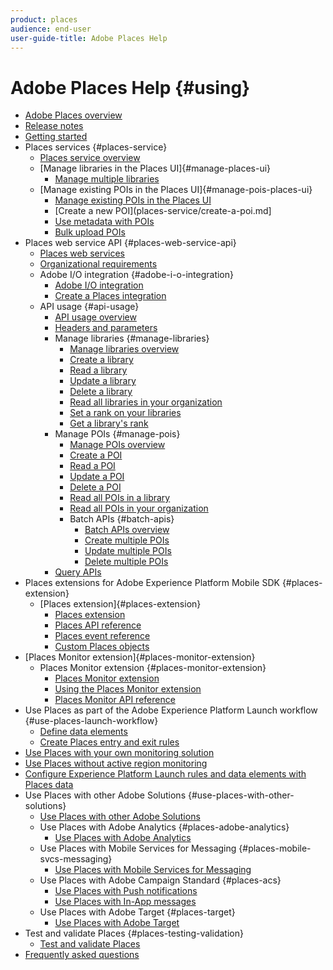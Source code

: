 ```yaml
---
product: places
audience: end-user
user-guide-title: Adobe Places Help
---
```


# Adobe Places Help {#using}

+ [Adobe Places overview](home.md)
+ [Release notes](release-notes.md)
+ [Getting started](getting-started.md)
+ Places services {#places-service}
  + [Places service overview](places-service/places-services-overview.md)
  + [Manage libraries in the Places UI]{#manage-places-ui}
    + [Manage multiple libraries](places-service/manage-libraries-in-the-places-ui.md)
  + [Manage existing POIs in the Places UI]{#manage-pois-places-ui}
    + [Manage existing POIs in the Places UI](places-service/managing-pois-in-the-places-ui.md)
    + [Create a new POI](places-service/create-a-poi.md]
    + [Use metadata with POIs](places-service/metadata-with-pois.md)
    + [Bulk upload POIs](places-service/bulk-upload-pois.md)
+ Places web service API {#places-web-service-api}
  + [Places web services](places-web-service-api/places-web-services.md)
  + [Organizational requirements](places-web-service-api/organizational-requirements.md)
  + Adobe I/O integration {#adobe-i-o-integration}
    + [Adobe I/O integration](places-web-service-api/adobe-i-o-integration/adobe-i-o-integration.md)
    + [Create a Places integration](places-web-service-api/adobe-i-o-integration/create-a-places-integration.md)
  + API usage {#api-usage}
    + [API usage overview](places-web-service-api/api-usage/api-usage.md)
    + [Headers and parameters](places-web-service-api/api-usage/headers-and-parameters.md)
    + Manage libraries {#manage-libraries}
      + [Manage libraries overview](places-web-service-api/api-usage/manage-libraries/manage-libraries.md)
      + [Create a library](places-web-service-api/api-usage/manage-libraries/create-a-library.md)
      + [Read a library](places-web-service-api/api-usage/manage-libraries/read-a-library.md)
      + [Update a library](places-web-service-api/api-usage/manage-libraries/update-a-library.md)
      + [Delete a library](places-web-service-api/api-usage/manage-libraries/delete-a-library.md)
      + [Read all libraries in your organization](places-web-service-api/api-usage/manage-libraries/read-all-libraries-in-your-organization.md)
      + [Set a rank on your libraries](places-web-service-api/api-usage/manage-libraries/set-a-ran-on-your-libraries.md)
      + [Get a library's rank](places-web-service-api/api-usage/manage-libraries/get-a-librarys-rank.md)
    + Manage POIs {#manage-pois}
      + [Manage POIs overview](places-web-service-api/api-usage/manage-pois/manage-pois.md)
      + [Create a POI](places-web-service-api/api-usage/manage-pois/create-a-poi.md)
      + [Read a POI](places-web-service-api/api-usage/manage-pois/read-a-poi.md)
      + [Update a POI](places-web-service-api/api-usage/manage-pois/update-a-poi.md)
      + [Delete a POI](places-web-service-api/api-usage/manage-pois/delete-a-poi.md)
      + [Read all POIs in a library](places-web-service-api/api-usage/manage-pois/read-all-pois-in-a-library.md)
      + [Read all POIs in your organization](places-web-service-api/api-usage/manage-pois/read-all-pois-in-your-organization.md)
      + Batch APIs {#batch-apis}
        + [Batch APIs overview](places-web-service-api/api-usage/manage-pois/batch-apis/batch-apis.md)
        + [Create multiple POIs](places-web-service-api/api-usage/manage-pois/batch-apis/create-multiple-pois.md)
        + [Update multiple POIs](places-web-service-api/api-usage/manage-pois/batch-apis/update-multiple-pois.md)
        + [Delete multiple POIs](places-web-service-api/api-usage/manage-pois/batch-apis/delete-multiple-pois.md)
    + [Query APIs](places-web-service-api/api-usage/query-apis.md)
+ Places extensions for Adobe Experience Platform Mobile SDK {#places-extension}
  + [Places extension]{#places-extension}
    + [Places extension](places-ext-aep-sdks/places-extension/places-extension.md)
    + [Places API reference](places-ext-aep-sdks/places-extension/places-api-reference.md)
    + [Places event reference](places-ext-aep-sdks/places-extension/places-event-ref.md)
    + [Custom Places objects](places-ext-aep-sdks/places-extension/cust-places-objects.md)
+ [Places Monitor extension]{#places-monitor-extension}
  + Places Monitor extension {#places-monitor-extension}
    + [Places Monitor extension](places-ext-aep-sdks/places-monitor-extension/places-monitor-extension.md)
    + [Using the Places Monitor extension](places-ext-aep-sdks/places-monitor-extension/using-places-monitor-extension.md)
    + [Places Monitor API reference](places-ext-aep-sdks/places-monitor-extension/places-monitor-api-reference.md)
+ Use Places as part of the Adobe Experience Platform Launch workflow {#use-places-launch-workflow}
  + [Define data elements](use-places-launch-workflow/define-data-elements.md)
  + [Create Places entry and exit rules](use-places-launch-workflow/create-rule-places-property.md)
+ [Use Places with your own monitoring solution](using-your-own-monitor.md)
+ [Use Places without active region monitoring](use-places-without-active-monitoring.md)
+ [Configure Experience Platform Launch rules and data elements with Places data](rules-data-elements-places-data.md)
+ Use Places with other Adobe Solutions {#use-places-with-other-solutions}
  + [Use Places with other Adobe Solutions](use-places-with-other-solutions/use-places-with-other-solutions.md)
  + Use Places with Adobe Analytics {#places-adobe-analytics}
    + [Use Places with Adobe Analytics](use-places-with-other-solutions/places-adobe-analytics/use-places-adobe-analytics.md)
  + Use Places with Mobile Services for Messaging {#places-mobile-svcs-messaging}
    + [Use Places with Mobile Services for Messaging](use-places-with-other-solutions/places-mobile-svcs-for-messaging/use-places-mobie-svcs-messaging.md)
  + Use Places with Adobe Campaign Standard {#places-acs}
    + [Use Places with Push notifications](use-places-with-other-solutions/places-acs/places-acs-push-notifications.md)
    + [Use Places with In-App messages](use-places-with-other-solutions/places-acs/places-acs-in-app-messages.md)
  + Use Places with Adobe Target {#places-target}
    + [Use Places with Adobe Target](use-places-with-other-solutions/places-target/places-target.md)
+ Test and validate Places {#places-testing-validation}
  + [Test and validate Places](places-testing-validation/test-validate-places.md)
+ [Frequently asked questions](places-faqs.md)